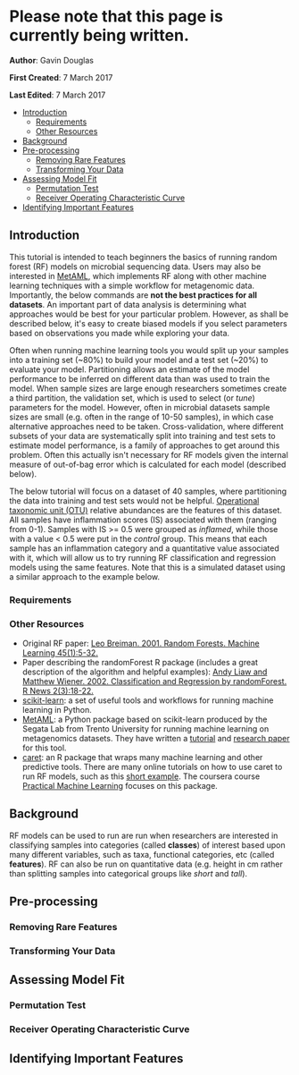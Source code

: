 # Please note that this page is currently being written.
 
**Author**: Gavin Douglas
    
**First Created**: 7 March 2017
  
**Last Edited**: 7 March 2017

* [Introduction](#introduction)  
    * [Requirements](#requirements)  
    * [Other Resources](#other-resources)  
* [Background](#background)  
* [Pre-processing](#pre-processing)  
    * [Removing Rare Features](#removing-rare-features)  
    * [Transforming Your Data](#transforming-your-data)   
* [Assessing Model Fit](#assessing-model-fit)  
    * [Permutation Test](#permutation-test)  
    * [Receiver Operating Characteristic Curve](#receiver-operating-characteristic-curve)   
* [Identifying Important Features](#identifying-important-features)  

## Introduction
This tutorial is intended to teach beginners the basics of running random forest (RF) models on microbial sequencing data. Users may also be interested in [MetAML](http://segatalab.cibio.unitn.it/tools/metaml/), which implements RF along with other machine learning techniques with a simple workflow for metagenomic data. Importantly, the below commands are **not the best practices for all datasets**. An important part of data analysis is determining what approaches would be best for your particular problem. However, as shall be described below, it's easy to create biased models if you select parameters based on observations you made while exploring your data.   
    
Often when running machine learning tools you would split up your samples into a training set (~80%) to build your model and a test set (~20%) to evaluate your model. Partitioning allows an estimate of the model performance to be inferred on different data than was used to train the model. When sample sizes are large enough researchers sometimes create a third partition, the validation set, which is used to select (or _tune_) parameters for the model. However, often in microbial datasets sample sizes are small (e.g. often in the range of 10-50 samples), in which case alternative approaches need to be taken. Cross-validation, where different subsets of your data are systematically split into training and test sets to estimate model performance, is a family of approaches to get around this problem. Often this actually isn't necessary for RF models given the internal measure of out-of-bag error which is calculated for each model (described below). 
  
The below tutorial will focus on a dataset of 40 samples, where partitioning the data into training and test sets would not be helpful. [Operational taxonomic unit (OTU)](https://en.wikipedia.org/wiki/Operational_taxonomic_unit) relative abundances are the features of this dataset. All samples have inflammation scores (IS) associated with them (ranging from 0-1). Samples with IS >= 0.5 were grouped as _inflamed_, while those with a value < 0.5 were put in the _control_ group. This means that each sample has an inflammation category and a quantitative value associated with it, which will allow us to try running RF classification and regression models using the same features. Note that this is a simulated dataset using a similar approach to the example below.  
  
### Requirements
  
### Other Resources
* Original RF paper: [Leo Breiman. 2001. Random Forests. Machine Learning 45(1):5-32.](https://link.springer.com/article/10.1023%2FA%3A1010933404324)
* Paper describing the randomForest R package (includes a great description of the algorithm and helpful examples): [Andy Liaw and Matthew Wiener. 2002. Classification and Regression by randomForest. R News 2(3):18-22.](http://www.bios.unc.edu/~dzeng/BIOS740/randomforest.pdf)
* [scikit-learn](http://scikit-learn.org/stable/): a set of useful tools and workflows for running machine learning in Python.
* [MetAML](http://segatalab.cibio.unitn.it/tools/metaml/): a Python package based on scikit-learn produced by the Segata Lab from Trento University for running machine learning on metagenomics datasets. They have written a [tutorial](https://bitbucket.org/CibioCM/metaml/wiki/Home) and [research paper](http://journals.plos.org/ploscompbiol/article?id=10.1371/journal.pcbi.1004977) for this tool.  
* [caret](https://topepo.github.io/caret/): an R package that wraps many machine learning and other predictive tools. There are many online tutorials on how to use caret to run RF models, such as this [short example](http://bigcomputing.blogspot.ca/2014/10/an-example-of-using-random-forest-in.html). The coursera course [Practical Machine Learning](https://www.coursera.org/learn/practical-machine-learning) focuses on this package.

## Background

RF models can be used to run are run when researchers are interested in classifying samples into categories (called **classes**) of interest based upon many different variables, such as taxa, functional categories, etc (called **features**). RF can also be run on quantitative data (e.g. height in cm rather than splitting samples into categorical groups like _short_ and _tall_).  
      
## Pre-processing
  
### Removing Rare Features
  
### Transforming Your Data
  
## Assessing Model Fit

### Permutation Test

### Receiver Operating Characteristic Curve   
  
## Identifying Important Features  
